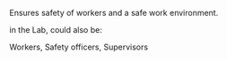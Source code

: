 Ensures safety of workers and a safe work environment.

in the Lab, could also be:

Workers, Safety officers, Supervisors

